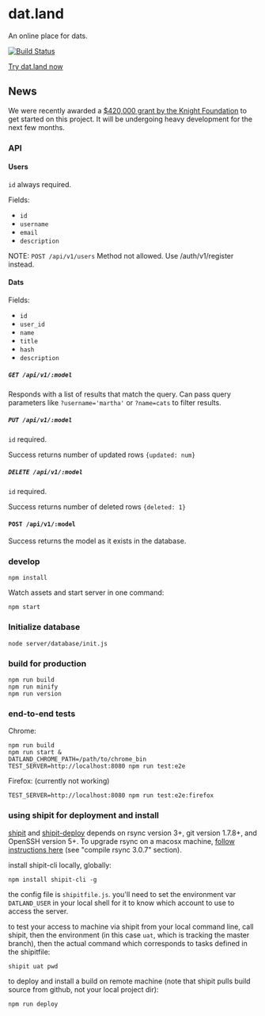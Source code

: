 # dat.land

An online place for dats.

[![Build Status](https://travis-ci.org/datproject/dat.land.svg?branch=master)](https://travis-ci.org/datproject/dat.land)

[Try dat.land now](http://dat.land)

## News

We were recently awarded a [$420,000 grant by the Knight Foundation](http://www.knightfoundation.org/grants/201551933/) to get started on this project. It will be undergoing heavy development for the next few months.

### API

#### Users

`id` always required.

Fields:
- `id`
- `username`
- `email`
- `description`

NOTE: ```POST /api/v1/users``` Method not allowed. Use /auth/v1/register instead.

#### Dats

Fields:
- `id`
- `user_id`
- `name`
- `title`
- `hash`
- `description`

##### ```GET /api/v1/:model```

Responds with a list of results that match the query. Can pass query parameters
like `?username='martha'` or `?name=cats` to filter results.

##### ```PUT /api/v1/:model```

`id` required.

Success returns number of updated rows ```{updated: num}```

##### ```DELETE /api/v1/:model```

`id` required. 

Success returns number of deleted rows ```{deleted: 1}```

#### ```POST /api/v1/:model```

Success returns the model as it exists in the database.


### develop

```
npm install
```

Watch assets and start server in one command:

```
npm start
```

### Initialize database

```
node server/database/init.js
```

### build for production
```
npm run build
npm run minify
npm run version
```

### end-to-end tests

Chrome:

```
npm run build
npm run start &
DATLAND_CHROME_PATH=/path/to/chrome_bin TEST_SERVER=http://localhost:8080 npm run test:e2e
```

Firefox: (currently not working)

```
TEST_SERVER=http://localhost:8080 npm run test:e2e:firefox
```

### using shipit for deployment and install
[shipit](https://github.com/shipitjs/shipit) and [shipit-deploy](https://github.com/shipitjs/shipit-deploy) depends on rsync version 3+, git version 1.7.8+, and OpenSSH version 5+. To upgrade rsync on a macosx machine, [follow instructions here](https://static.afp548.com/mactips/rsync.html) (see "compile rsync 3.0.7" section).

install shipit-cli locally, globally:
```
npm install shipit-cli -g
```

the config file is `shipitfile.js`. you'll need to set the environment var `DATLAND_USER` in your local shell for it to know which account to use to access the server.

to test your access to machine via shipit from your local command line, call shipit, then the environment (in this case `uat`, which is tracking the master branch), then the actual command which corresponds to tasks defined in the shipitfile:
```
shipit uat pwd
```

to deploy and install a build on remote machine (note that shipit pulls build source from github, not your local project dir):
```
npm run deploy
```
